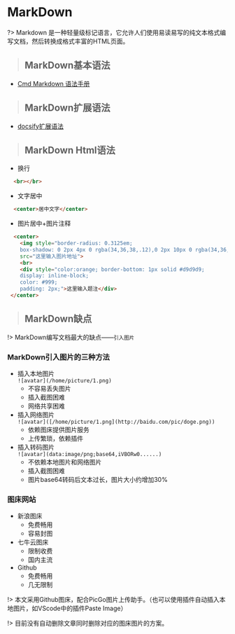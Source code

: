 # MarkDown

?> Markdown 是一种轻量级标记语言，它允许人们使用易读易写的纯文本格式编写文档，然后转换成格式丰富的HTML页面。

> ## MarkDown基本语法

- [Cmd Markdown 语法手册](https://www.zybuluo.com/mdeditor?url=https://www.zybuluo.com/static/editor/md-help.markdown)

> ## MarkDown扩展语法

- [docsify扩展语法](https://docsify.js.org/#/zh-cn/helpers)

> ## MarkDown Html语法

- 换行

```html
  <br></br>
```

- 文字居中

```html
  <center>居中文字</center>
```

- 图片居中+图片注释

```html
  <center>
    <img style="border-radius: 0.3125em;
    box-shadow: 0 2px 4px 0 rgba(34,36,38,.12),0 2px 10px 0 rgba(34,36,38,.08);" 
    src="这里输入图片地址">
    <br>
    <div style="color:orange; border-bottom: 1px solid #d9d9d9;
    display: inline-block;
    color: #999;
    padding: 2px;">这里输入题注</div>
 </center>
```

> ## MarkDown缺点

!> MarkDown编写文档最大的缺点——`引入图片`

### MarkDown引入图片的三种方法

- 插入本地图片  
`![avatar](/home/picture/1.png)`
  - 不容易丢失图片
  - 插入截图困难
  - 网络共享困难
- 插入网络图片  
`![avatar]([/home/picture/1.png](http://baidu.com/pic/doge.png))`
  - 依赖图床提供图片服务
  - 上传繁琐，依赖插件
- 插入转码图片  
`![avatar](data:image/png;base64,iVBORw0......)`
  - 不依赖本地图片和网络图片
  - 插入截图困难
  - 图片base64转码后文本过长，图片大小约增加30%

### 图床网站

- 新浪图床
  - 免费畅用
  - 容易封图
- 七牛云图床
  - 限制收费
  - 国内主流
- Github
  - 免费畅用
  - 几无限制

!> 本文采用Github图床，配合PicGo图片上传助手。（也可以使用插件自动插入本地图片，如VScode中的插件Paste Image）

!> 目前没有自动删除文章同时删除对应的图床图片的方案。
